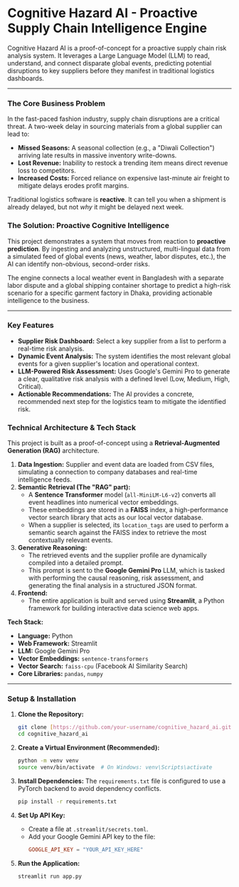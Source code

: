# Cognitive Hazard AI - Proactive Supply Chain Intelligence Engine

Cognitive Hazard AI is a proof-of-concept for a proactive supply chain risk analysis system. It leverages a Large Language Model (LLM) to read, understand, and connect disparate global events, predicting potential disruptions to key suppliers before they manifest in traditional logistics dashboards.

---

### The Core Business Problem

In the fast-paced fashion industry, supply chain disruptions are a critical threat. A two-week delay in sourcing materials from a global supplier can lead to:
-   **Missed Seasons:** A seasonal collection (e.g., a "Diwali Collection") arriving late results in massive inventory write-downs.
-   **Lost Revenue:** Inability to restock a trending item means direct revenue loss to competitors.
-   **Increased Costs:** Forced reliance on expensive last-minute air freight to mitigate delays erodes profit margins.

Traditional logistics software is **reactive**. It can tell you when a shipment is already delayed, but not *why* it might be delayed next week.

### The Solution: Proactive Cognitive Intelligence

This project demonstrates a system that moves from reaction to **proactive prediction**. By ingesting and analyzing unstructured, multi-lingual data from a simulated feed of global events (news, weather, labor disputes, etc.), the AI can identify non-obvious, second-order risks.

The engine connects a local weather event in Bangladesh with a separate labor dispute and a global shipping container shortage to predict a high-risk scenario for a specific garment factory in Dhaka, providing actionable intelligence to the business.

---

### Key Features

-   **Supplier Risk Dashboard:** Select a key supplier from a list to perform a real-time risk analysis.
-   **Dynamic Event Analysis:** The system identifies the most relevant global events for a given supplier's location and operational context.
-   **LLM-Powered Risk Assessment:** Uses Google's Gemini Pro to generate a clear, qualitative risk analysis with a defined level (Low, Medium, High, Critical).
-   **Actionable Recommendations:** The AI provides a concrete, recommended next step for the logistics team to mitigate the identified risk.

### Technical Architecture & Tech Stack

This project is built as a proof-of-concept using a **Retrieval-Augmented Generation (RAG)** architecture.

1.  **Data Ingestion:** Supplier and event data are loaded from CSV files, simulating a connection to company databases and real-time intelligence feeds.
2.  **Semantic Retrieval (The "RAG" part):**
    -   A **Sentence Transformer** model (`all-MiniLM-L6-v2`) converts all event headlines into numerical vector embeddings.
    -   These embeddings are stored in a **FAISS** index, a high-performance vector search library that acts as our local vector database.
    -   When a supplier is selected, its `location_tags` are used to perform a semantic search against the FAISS index to retrieve the most contextually relevant events.
3.  **Generative Reasoning:**
    -   The retrieved events and the supplier profile are dynamically compiled into a detailed prompt.
    -   This prompt is sent to the **Google Gemini Pro** LLM, which is tasked with performing the causal reasoning, risk assessment, and generating the final analysis in a structured JSON format.
4.  **Frontend:**
    -   The entire application is built and served using **Streamlit**, a Python framework for building interactive data science web apps.

**Tech Stack:**
-   **Language:** Python
-   **Web Framework:** Streamlit
-   **LLM:** Google Gemini Pro
-   **Vector Embeddings:** `sentence-transformers`
-   **Vector Search:** `faiss-cpu` (Facebook AI Similarity Search)
-   **Core Libraries:** `pandas`, `numpy`

---

### Setup & Installation

1.  **Clone the Repository:**
    ```bash
    git clone [https://github.com/your-username/cognitive_hazard_ai.git](https://github.com/your-username/cognitive_hazard_ai.git)
    cd cognitive_hazard_ai
    ```

2.  **Create a Virtual Environment (Recommended):**
    ```bash
    python -m venv venv
    source venv/bin/activate  # On Windows: venv\Scripts\activate
    ```

3.  **Install Dependencies:**
    The `requirements.txt` file is configured to use a PyTorch backend to avoid dependency conflicts.
    ```bash
    pip install -r requirements.txt
    ```

4.  **Set Up API Key:**
    -   Create a file at `.streamlit/secrets.toml`.
    -   Add your Google Gemini API key to the file:
        ```toml
        GOOGLE_API_KEY = "YOUR_API_KEY_HERE"
        ```

5.  **Run the Application:**
    ```bash
    streamlit run app.py
    ```
